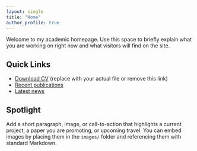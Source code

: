 ```yaml
---
layout: single
title: "Home"
author_profile: true
---
```


Welcome to my academic homepage. Use this space to briefly explain what you are working on right now and what visitors will find on the site.

## Quick Links

- [Download CV](/files/cv.pdf) (replace with your actual file or remove this link)
- [Recent publications](/publications/)
- [Latest news](/year-archive/)

## Spotlight

Add a short paragraph, image, or call-to-action that highlights a current project, a paper you are promoting, or upcoming travel. You can embed images by placing them in the `images/` folder and referencing them with standard Markdown.
